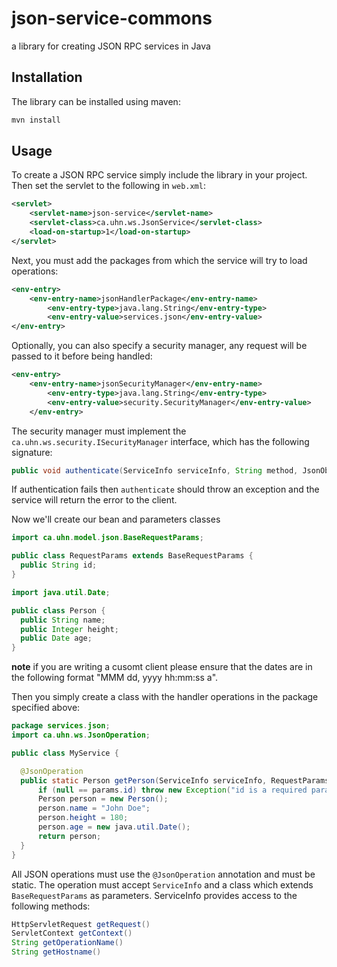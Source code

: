 # json-service-commons

a library for creating JSON RPC services in Java

## Installation

The library can be installed using maven:
```bash
mvn install
```

## Usage

To create a JSON RPC service simply include the library in your project. Then set the servlet to the following in `web.xml`:
```xml
<servlet>
	<servlet-name>json-service</servlet-name>
	<servlet-class>ca.uhn.ws.JsonService</servlet-class>
	<load-on-startup>1</load-on-startup>
</servlet>
```

Next, you must add the packages
from which the service will try to load operations:
```xml
<env-entry>
  	<env-entry-name>jsonHandlerPackage</env-entry-name>
		<env-entry-type>java.lang.String</env-entry-type>
		<env-entry-value>services.json</env-entry-value>
</env-entry>
```
Optionally, you can also specify a security manager, any request will be passed to it before being handled:
```xml
<env-entry>
  	<env-entry-name>jsonSecurityManager</env-entry-name>
		<env-entry-type>java.lang.String</env-entry-type>
		<env-entry-value>security.SecurityManager</env-entry-value>
	</env-entry>  
```
The security manager must implement the `ca.uhn.ws.security.ISecurityManager` interface, which has the following signature:
```java
public void authenticate(ServiceInfo serviceInfo, String method, JsonObject params) throws Exception;
```
If authentication fails then `authenticate` should throw an exception and the service will return the error to the client.

Now we'll create our bean and parameters classes
```java
import ca.uhn.model.json.BaseRequestParams;

public class RequestParams extends BaseRequestParams {
  public String id;  
}

import java.util.Date;

public class Person {  
  public String name;
  public Integer height;
  public Date age;
}
```

**note** if you are writing a cusomt client please ensure that the dates are in the following format "MMM dd, yyyy hh:mm:ss a".

Then you simply create a class with the handler operations in the package specified above:
```java
package services.json;
import ca.uhn.ws.JsonOperation;

public class MyService {

  @JsonOperation
  public static Person getPerson(ServiceInfo serviceInfo, RequestParams params) throws Exception {
      if (null == params.id) throw new Exception("id is a required parameter");
      Person person = new Person();
      person.name = "John Doe";
      person.height = 180;
      person.age = new java.util.Date();
      return person;
  }
}
```
All JSON operations must use the `@JsonOperation` annotation and must be static. The operation must accept `ServiceInfo` 
and a class which extends `BaseRequestParams` as parameters. ServiceInfo provides access to the following methods:
```java
HttpServletRequest getRequest()
ServletContext getContext()
String getOperationName()
String getHostname()
```
